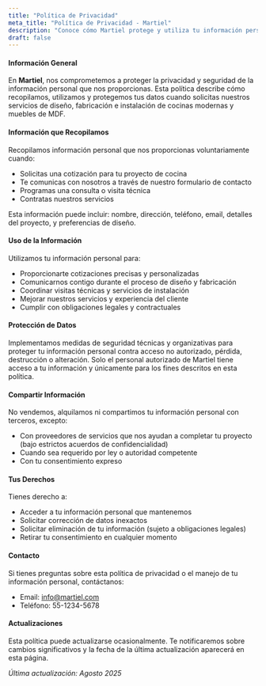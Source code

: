 ```yaml
---
title: "Política de Privacidad"
meta_title: "Política de Privacidad - Martiel"
description: "Conoce cómo Martiel protege y utiliza tu información personal en nuestros servicios de diseño e instalación de cocinas modernas."
draft: false
---
```


#### Información General

En **Martiel**, nos comprometemos a proteger la privacidad y seguridad de la información personal que nos proporcionas. Esta política describe cómo recopilamos, utilizamos y protegemos tus datos cuando solicitas nuestros servicios de diseño, fabricación e instalación de cocinas modernas y muebles de MDF.

#### Información que Recopilamos

Recopilamos información personal que nos proporcionas voluntariamente cuando:
- Solicitas una cotización para tu proyecto de cocina
- Te comunicas con nosotros a través de nuestro formulario de contacto
- Programas una consulta o visita técnica
- Contratas nuestros servicios

Esta información puede incluir: nombre, dirección, teléfono, email, detalles del proyecto, y preferencias de diseño.

#### Uso de la Información

Utilizamos tu información personal para:
- Proporcionarte cotizaciones precisas y personalizadas
- Comunicarnos contigo durante el proceso de diseño y fabricación
- Coordinar visitas técnicas y servicios de instalación
- Mejorar nuestros servicios y experiencia del cliente
- Cumplir con obligaciones legales y contractuales

#### Protección de Datos

Implementamos medidas de seguridad técnicas y organizativas para proteger tu información personal contra acceso no autorizado, pérdida, destrucción o alteración. Solo el personal autorizado de Martiel tiene acceso a tu información y únicamente para los fines descritos en esta política.

#### Compartir Información

No vendemos, alquilamos ni compartimos tu información personal con terceros, excepto:
- Con proveedores de servicios que nos ayudan a completar tu proyecto (bajo estrictos acuerdos de confidencialidad)
- Cuando sea requerido por ley o autoridad competente
- Con tu consentimiento expreso

#### Tus Derechos

Tienes derecho a:
- Acceder a tu información personal que mantenemos
- Solicitar corrección de datos inexactos
- Solicitar eliminación de tu información (sujeto a obligaciones legales)
- Retirar tu consentimiento en cualquier momento

#### Contacto

Si tienes preguntas sobre esta política de privacidad o el manejo de tu información personal, contáctanos:
- Email: info@martiel.com
- Teléfono: 55-1234-5678

#### Actualizaciones

Esta política puede actualizarse ocasionalmente. Te notificaremos sobre cambios significativos y la fecha de la última actualización aparecerá en esta página.

*Última actualización: Agosto 2025*
